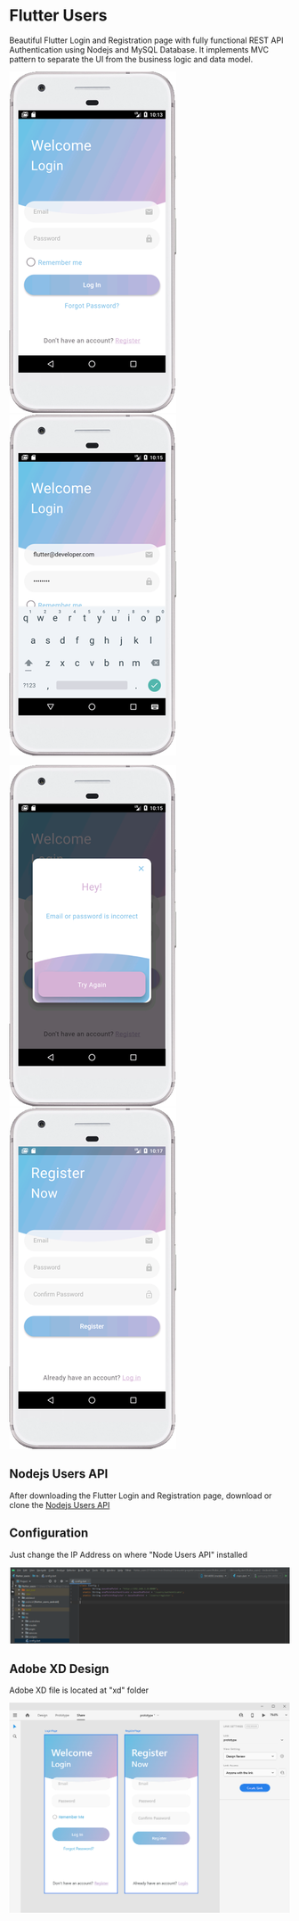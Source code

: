 # Flutter Users

Beautiful Flutter Login and Registration page with fully functional REST API Authentication using Nodejs and MySQL Database.
It implements MVC pattern to separate the UI from the business logic and data model.


![](screenshot/01.png?best=true)
![](screenshot/02.png?best=true)

![](screenshot/03.png?best=true)
![](screenshot/04.png?best=true)

## Nodejs Users API
After downloading the Flutter Login and Registration page, download or clone the [Nodejs Users API](https://github.com/cmnworks/nodejs_users_api)

## Configuration
Just change the IP Address on where "Node Users API" installed

![](screenshot/config.png?best=true)


## Adobe XD Design 

Adobe XD file is located at "xd" folder

![](screenshot/xd.png?best=true)
